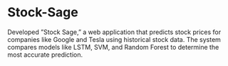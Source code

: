 # Stock-Sage
Developed ”Stock Sage,” a web application that predicts stock prices for companies like Google and Tesla using historical stock data. The system compares models like LSTM, SVM, and Random Forest to determine the most accurate prediction. 
